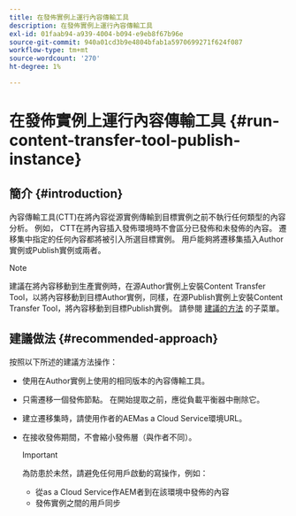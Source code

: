 ```yaml
---
title: 在發佈實例上運行內容傳輸工具
description: 在發佈實例上運行內容傳輸工具
exl-id: 01faab94-a939-4004-b094-e9eb8f67b96e
source-git-commit: 940a01cd3b9e4804bfab1a5970699271f624f087
workflow-type: tm+mt
source-wordcount: '270'
ht-degree: 1%

---
```


# 在發佈實例上運行內容傳輸工具 {#run-content-transfer-tool-publish-instance}

## 簡介 {#introduction}

內容傳輸工具(CTT)在將內容從源實例傳輸到目標實例之前不執行任何類型的內容分析。 例如， CTT在將內容插入發佈環境時不會區分已發佈和未發佈的內容。 遷移集中指定的任何內容都將被引入所選目標實例。 用戶能夠將遷移集插入Author實例或Publish實例或兩者。

>[!NOTE]
>建議在將內容移動到生產實例時，在源Author實例上安裝Content Transfer Tool，以將內容移動到目標Author實例，同樣，在源Publish實例上安裝Content Transfer Tool，將內容移動到目標Publish實例。 請參閱 [建議的方法](#recommended-approach) 的子菜單。

## 建議做法 {#recommended-approach}

按照以下所述的建議方法操作：

* 使用在Author實例上使用的相同版本的內容傳輸工具。

* 只需遷移一個發佈節點。 在開始提取之前，應從負載平衡器中刪除它。

* 建立遷移集時，請使用作者的AEMas a Cloud Service環境URL。

* 在接收發佈期間，不會縮小發佈層（與作者不同）。

   >[!IMPORTANT]
   >為防患於未然，請避免任何用戶啟動的寫操作，例如：
   > * 從as a Cloud Service作AEM者到在該環境中發佈的內容
   > * 發佈實例之間的用戶同步


